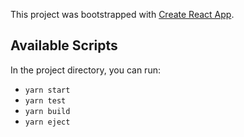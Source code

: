 This project was bootstrapped with [Create React App](https://github.com/facebook/create-react-app).

## Available Scripts

In the project directory, you can run:

- `yarn start`
- `yarn test`
- `yarn build`
- `yarn eject`
